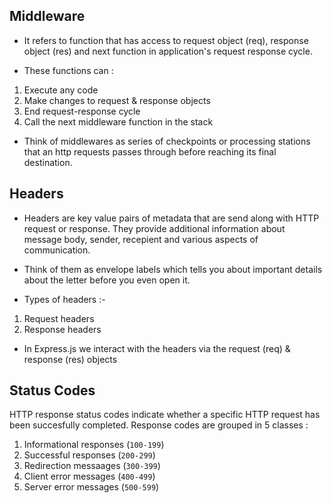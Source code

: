 
## Middleware
- It refers to function that has access to request object (req), response object (res) and next function in application's request response cycle.

- These functions can :
1. Execute any code
2. Make changes to request & response objects
3. End request-response cycle
4. Call the next middleware function in the stack 

- Think of middlewares as series of checkpoints or processing stations that an http requests passes through before reaching its final destination.

## Headers 
- Headers are key value pairs of metadata that are send along with HTTP request or response. They provide additional information about message body, sender, recepient and various aspects of communication.

- Think of them as envelope labels which tells you about important details about the letter before you even open it.

- Types of headers :-
1. Request headers
2. Response headers

- In Express.js we interact with the headers via the request (req) & response (res) objects

## Status Codes
HTTP response status codes indicate whether a specific HTTP request has been succesfully completed. Response codes are grouped in 5 classes :

1. Informational responses (`100-199`)
2. Successful responses (`200-299`)
3. Redirection messaages (`300-399`)
4. Client error messages (`400-499`)
5. Server error messages (`500-599`)
